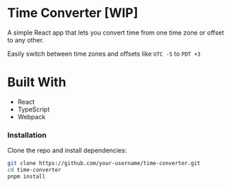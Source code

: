 # Time Converter [WIP]

A simple React app that lets you convert time from one time zone or offset to any other.

Easily switch between time zones and offsets like `UTC -5` to `PDT +3`



# Built With
   - React
   - TypeScript
   - Webpack


### Installation

Clone the repo and install dependencies:

```bash
git clone https://github.com/your-username/time-converter.git
cd time-converter
pnpm install
```
